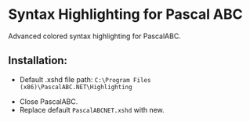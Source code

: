 # Syntax Highlighting for Pascal ABC
Advanced colored syntax highlighting for PascalABC.
## Installation:
* Default .xshd file path: `C:\Program Files (x86)\PascalABC.NET\Highlighting`
+ Close PascalABC.
+ Replace default `PascalABCNET.xshd` with new.